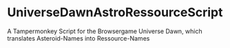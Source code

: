 # UniverseDawnAstroRessourceScript
A Tampermonkey Script for the Browsergame Universe Dawn, which translates Asteroid-Names into Ressource-Names
